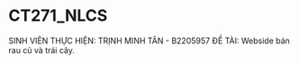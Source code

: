 # CT271_NLCS
SINH VIÊN THỰC HIỆN: TRỊNH MINH TÂN - B2205957
ĐỀ TÀI: Webside bán rau củ và trái cây. 